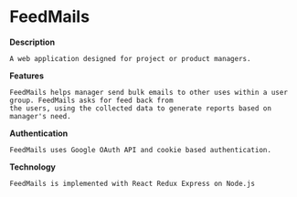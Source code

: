 # FeedMails

**Description**
  
    A web application designed for project or product managers.

**Features**
  
    FeedMails helps manager send bulk emails to other uses within a user group. FeedMails asks for feed back from
    the users, using the collected data to generate reports based on manager's need.

**Authentication**
  
    FeedMails uses Google OAuth API and cookie based authentication.   

**Technology**
  
    FeedMails is implemented with React Redux Express on Node.js

